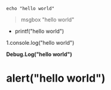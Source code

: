 ```echo "hello world"```

> msgbox "hello world"

* printf("hello world")

1.console.log("hello world")

**Debug.Log("hello world")**

# alert("hello world")